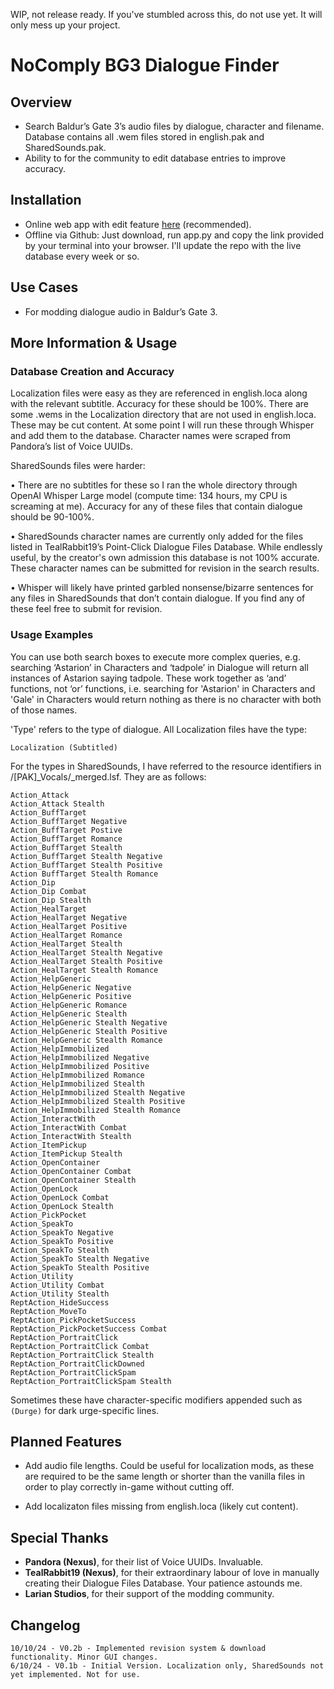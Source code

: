 WIP, not release ready. If you've stumbled across this, do not use yet. It will only mess up your project.

# NoComply BG3 Dialogue Finder

## Overview
 - Search Baldur’s Gate 3’s audio files by dialogue, character and filename. Database contains all .wem files stored in english.pak and SharedSounds.pak.
 - Ability to for the community to edit database entries to improve accuracy.

## Installation
 - Online web app with edit feature <a href="https://bg3dialoguefinder.xyz/">here</a> (recommended).
 - Offline via Github: Just download, run app.py and copy the link provided by your terminal into your browser. I'll update the repo with the live database every week or so.

## Use Cases

 - For modding dialogue audio in Baldur’s Gate 3.

## More Information & Usage

### Database Creation and Accuracy
 
  Localization files were easy as they are referenced in english.loca along with the relevant subtitle. Accuracy for these should be 100%. There are some 
  .wems in the Localization directory that are not used in english.loca. These may be cut content. At some point I will run these through Whisper and add 
  them to the database. Character names were scraped from Pandora’s list of Voice UUIDs. 

  SharedSounds files were harder:

  • There are no subtitles for these so I ran the whole directory through OpenAI Whisper Large model (compute time: 134 hours, my CPU is screaming at me). Accuracy for any of these files that contain dialogue should be 90-100%. 

  • SharedSounds character names are currently only added for the files listed in TealRabbit19’s Point-Click Dialogue Files Database. While endlessly useful, by the creator's own admission this database is not 100% accurate. These character names can be submitted for revision in the search results. 

  • Whisper will likely have printed garbled nonsense/bizarre sentences for any files in SharedSounds that don’t contain dialogue. If you find any of these feel free to submit for revision.


### Usage Examples

You can use both search boxes to execute more complex queries, e.g. searching ‘Astarion’ in Characters and ‘tadpole’ in Dialogue will return all instances of Astarion saying tadpole. These work together as ‘and’ functions, not ‘or’ functions, i.e. searching for 'Astarion' in Characters and 'Gale' in Characters would return nothing as there is no character with both of those names. 

'Type' refers to the type of dialogue. All Localization files have the type: 
  ```
  Localization (Subtitled)
  ```

For the types in SharedSounds, I have referred to the resource identifiers in /[PAK]_Vocals/_merged.lsf. They are as follows:
  ```
  Action_Attack
  Action_Attack Stealth
  Action_BuffTarget
  Action_BuffTarget Negative
  Action_BuffTarget Postive
  Action_BuffTarget Romance
  Action_BuffTarget Stealth
  Action_BuffTarget Stealth Negative
  Action_BuffTarget Stealth Positive
  Action BuffTarget Stealth Romance
  Action_Dip
  Action_Dip Combat
  Action_Dip Stealth
  Action_HealTarget
  Action_HealTarget Negative
  Action_HealTarget Positive
  Action_HealTarget Romance
  Action_HealTarget Stealth
  Action_HealTarget Stealth Negative
  Action_HealTarget Stealth Positive
  Action_HealTarget Stealth Romance
  Action_HelpGeneric
  Action_HelpGeneric Negative
  Action_HelpGeneric Positive
  Action_HelpGeneric Romance
  Action_HelpGeneric Stealth
  Action_HelpGeneric Stealth Negative
  Action_HelpGeneric Stealth Positive
  Action_HelpGeneric Stealth Romance
  Action_HelpImmobilized
  Action_HelpImmobilized Negative
  Action_HelpImmobilized Positive
  Action_HelpImmobilized Romance
  Action_HelpImmobilized Stealth
  Action_HelpImmobilized Stealth Negative
  Action_HelpImmobilized Stealth Positive
  Action_HelpImmobilized Stealth Romance
  Action_InteractWith
  Action_InteractWith Combat
  Action_InteractWith Stealth
  Action_ItemPickup
  Action_ItemPickup Stealth
  Action_OpenContainer
  Action_OpenContainer Combat
  Action_OpenContainer Stealth
  Action_OpenLock
  Action_OpenLock Combat
  Action_OpenLock Stealth
  Action_PickPocket
  Action_SpeakTo
  Action_SpeakTo Negative
  Action_SpeakTo Positive
  Action_SpeakTo Stealth
  Action_SpeakTo Stealth Negative
  Action_SpeakTo Stealth Positive
  Action_Utility
  Action_Utility Combat
  Action_Utility Stealth
  ReptAction_HideSuccess
  ReptAction_MoveTo
  ReptAction_PickPocketSuccess
  ReptAction_PickPocketSuccess Combat
  ReptAction_PortraitClick
  ReptAction_PortraitClick Combat
  ReptAction_PortraitClick Stealth
  ReptAction_PortraitClickDowned
  ReptAction_PortraitClickSpam
  ReptAction_PortraitClickSpam Stealth
  ```
Sometimes these have character-specific modifiers appended such as `(Durge)` for dark urge-specific lines.

  
## Planned Features

 - Add audio file lengths. Could be useful for localization mods, as these are required to be the same length or shorter than the vanilla files in order to play correctly in-game without cutting off.

 - Add localizaton files missing from english.loca (likely cut content).


## Special Thanks

 - **Pandora (Nexus)**, for their list of Voice UUIDs. Invaluable.
 - **TealRabbit19 (Nexus)**, for their extraordinary labour of love in manually creating their Dialogue Files Database. Your patience astounds me.
 - **Larian Studios**, for their support of the modding community.


## Changelog
```
10/10/24 - V0.2b - Implemented revision system & download functionality. Minor GUI changes.
6/10/24 - V0.1b - Initial Version. Localization only, SharedSounds not yet implemented. Not for use.
```
